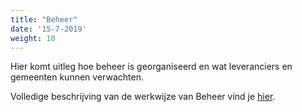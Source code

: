 ```yaml
---
title: "Beheer"
date: '15-7-2019'
weight: 10
---
```


Hier komt uitleg hoe beheer is georganiseerd en wat leveranciers en gemeenten kunnen verwachten. 

Volledige beschrijving van de werkwijze van Beheer vind je [hier](https://github.com/VNG-Realisatie/api-beheer/tree/master/Processen).
